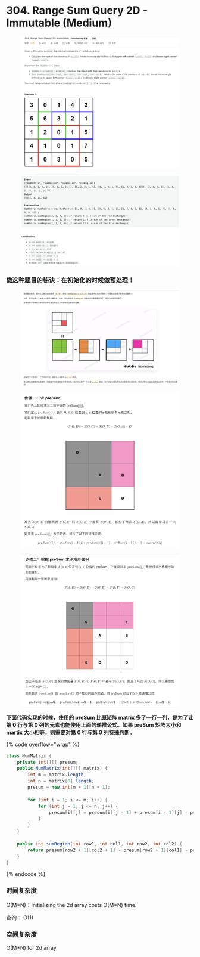 # 304. Range Sum Query 2D - Immutable (Medium)

<figure><img src="../../../.gitbook/assets/image (56) (1) (1).png" alt=""><figcaption></figcaption></figure>

<figure><img src="../../../.gitbook/assets/image (57) (1) (1).png" alt=""><figcaption></figcaption></figure>

### 做这种题目的秘诀：在初始化的时候做预处理！

<figure><img src="../../../.gitbook/assets/image (58) (1) (1).png" alt=""><figcaption></figcaption></figure>

<figure><img src="../../../.gitbook/assets/image (59) (1) (1).png" alt=""><figcaption></figcaption></figure>

<figure><img src="../../../.gitbook/assets/image (60) (1) (1).png" alt=""><figcaption></figcaption></figure>

**下面代码实现的时候，使用的 preSum 比原矩阵 matrix 多了一行一列，是为了让第 0 行与第 0 列的元素也能使用上面的递推公式。如果 preSum 矩阵大小和 martix 大小相等，则需要对第 0 行与第 0 列特殊判断。**

{% code overflow="wrap" %}
```java
class NumMatrix {
    private int[][] presum;
    public NumMatrix(int[][] matrix) {
        int m = matrix.length;
        int n = matrix[0].length;
        presum = new int[m + 1][n + 1];

        for (int i = 1; i <= m; i++) {
            for (int j = 1; j <= n; j++) {
                presum[i][j] = presum[i][j - 1] + presum[i - 1][j] - presum[i - 1][j - 1] + matrix[i - 1][j - 1];
            }
        }
    }
    
    public int sumRegion(int row1, int col1, int row2, int col2) {
        return presum[row2 + 1][col2 + 1] - presum[row2 + 1][col1] - presum[row1][col2 + 1] + presum[row1][col1];
    }
}
```
{% endcode %}

### 时间复杂度

O(M\*N)：Initializing the 2d array costs O(M\*N) time.&#x20;

查询： O(1)

### 空间复杂度

O(M\*N) for 2d array
